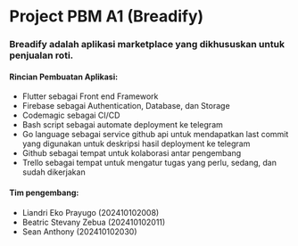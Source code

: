 <h1>Project PBM A1 (Breadify)</h1>
<h3>Breadify adalah aplikasi marketplace yang dikhususkan untuk penjualan roti.</h3>
<h4>Rincian Pembuatan Aplikasi: </h4>
<ul>
  <li>Flutter sebagai Front end Framework</li>
  <li>Firebase sebagai Authentication, Database, dan Storage</li>
  <li>Codemagic sebagai CI/CD</li>
  <li>Bash script sebagai automate deployment ke telegram</li>
  <li>Go language sebagai service github api untuk mendapatkan last commit yang digunakan untuk deskripsi hasil deployment ke telegram</li>
  <li>Github sebagai tempat untuk kolaborasi antar pengembang</li>
  <li>Trello sebagai tempat untuk mengatur tugas yang perlu, sedang, dan sudah dikerjakan</li>
</ul>
<h4>Tim pengembang: </h4>
<ul>
  <li>Liandri Eko Prayugo (202410102008)</li>
  <li>Beatric Stevany Zebua (202410102011)</li>
  <li>Sean Anthony (202410102030)</li>
</ul>
